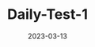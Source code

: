 ---
title: Daily-Test-1
date: 2023-03-13
description: ....
categories:
  - Daily
  - HTML
image: https://s1.ax1x.com/2023/03/12/ppM1bX4.jpg # 默认背景
---